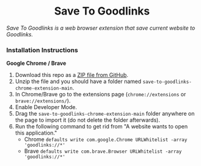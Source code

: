 <h1 align="center">Save To Goodlinks</h1>

*Save To Goodlinks is a web browser extension that save current website to Goodlinks.*

### Installation Instructions
**Google Chrome / Brave**
1. Download this repo as a [ZIP file from GitHub](https://github.com/YogevKr/save-to-goodlinks-chrome-extension/archive/main.zip).
1. Unzip the file and you should have a folder named `save-to-goodlinks-chrome-extension-main`.
1. In Chrome/Brave go to the extensions page (`chrome://extensions` or `brave://extensions/`).
1. Enable Developer Mode.
1. Drag the `save-to-goodlinks-chrome-extension-main` folder anywhere on the page to import it (do not delete the folder afterwards).
1. Run the following command to get rid from "A website wants to open this application."
    * Chrome ```defaults write com.google.Chrome URLWhitelist -array 'goodlinks://*'```
    * Brave ```defaults write com.brave.Browser URLWhitelist -array 'goodlinks://*'```